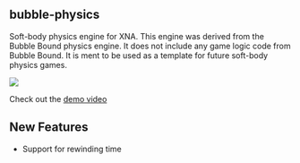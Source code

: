 bubble-physics
--------------

Soft-body physics engine for XNA. This engine was derived from the Bubble Bound physics engine. It does not include any game logic code from Bubble Bound. It is ment to be used as a template for future soft-body physics games.

<a href="http://www.youtube.com/watch?v=PnbD0fT_L2w"><img src="https://github.com/zfedoran/bubble-physics/raw/master/screenshot.png"></a>


Check out the <a href="http://www.youtube.com/watch?v=PnbD0fT_L2w">demo video</a>

New Features
------------

  *  Support for rewinding time